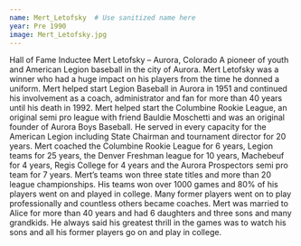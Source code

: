 ```yaml
---
name: Mert_Letofsky  # Use sanitized name here
year: Pre 1990
image: Mert_Letofsky.jpg
---
```


Hall of Fame Inductee Mert Letofsky – Aurora, Colorado
A pioneer of youth and American Legion baseball in the city of Aurora. Mert Letofsky was a
winner who had a huge impact on his players from the time he donned a uniform. Mert
helped start Legion Baseball in Aurora in 1951 and continued his involvement as a coach,
administrator and fan for more than 40 years until his death in 1992.
Mert helped start the Columbine Rookie League, an original semi pro league with friend
Bauldie Moschetti and was an original founder of Aurora Boys Baseball. He served in every
capacity for the American Legion including State Chairman and tournament director for
20 years.
Mert coached the Columbine Rookie League for 6 years, Legion teams for 25 years, the
Denver Freshman league for 10 years, Machebeuf for 4 years, Regis College for 4 years and
the Aurora Prospectors semi pro team for 7 years.
Mert’s teams won three state titles and more than 20 league championships. His teams won
over 1000 games and 80% of his players went on and played in college. Many former players
went on to play professionally and countless others became coaches.
Mert was married to Alice for more than 40 years and had 6 daughters and three sons and
many grandkids. He always said his greatest thrill in the games was to watch his sons and all
his former players go on and play in college.